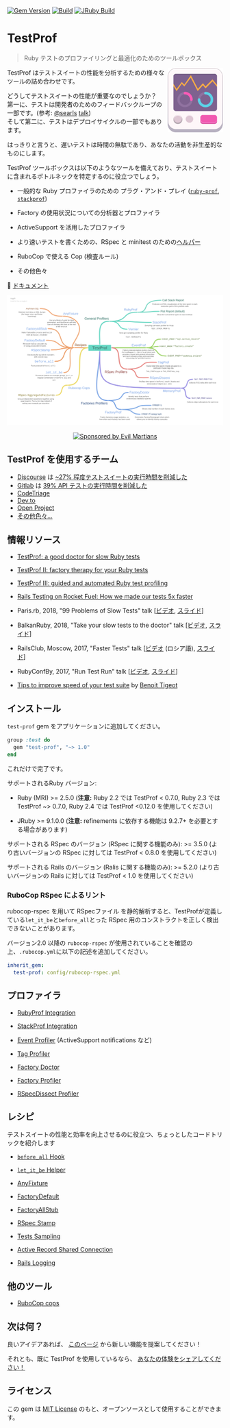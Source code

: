 [![Gem Version](https://badge.fury.io/rb/test-prof.svg)](https://rubygems.org/gems/test-prof) [![Build](https://github.com/test-prof/test-prof/workflows/Build/badge.svg)](https://github.com/test-prof/test-prof/actions)
[![JRuby Build](https://github.com/test-prof/test-prof/workflows/JRuby%20Build/badge.svg)](https://github.com/test-prof/test-prof/actions)

# TestProf

> Ruby テストのプロファイリングと最適化のためのツールボックス

<img align="right" height="150" width="129"
     title="TestProf logo" class="home-logo" src="./assets/images/logo.svg">

TestProf はテストスイートの性能を分析するための様々なツールの詰め合わせです。

どうしてテストスイートの性能が重要なのでしょうか？  
第一に、テストは開発者のためのフィードバックループの一部です。(参考: [@searls](https://github.com/searls) [talk](https://vimeo.com/145917204))  
そして第二に、テストはデプロイサイクルの一部でもあります。  

はっきりと言うと、遅いテストは時間の無駄であり、あなたの活動を非生産的なものにします。

TestProf ツールボックスは以下のようなツールを備えており、テストスイートに含まれるボトルネックを特定するのに役立つでしょう。

- 一般的な Ruby プロファイラのための プラグ・アンド・プレイ ([`ruby-prof`](https://github.com/ruby-prof/ruby-prof), [`stackprof`](https://github.com/tmm1/stackprof))

- Factory の使用状況についての分析器とプロファイラ

- ActiveSupport を活用したプロファイラ

- より速いテストを書くための、RSpec と minitest のための[ヘルパー](#recipes)

- RuboCop で使える Cop (検査ルール)

- その他色々

📑 [ドキュメント](https://test-prof.evilmartians.io)

<p align="center">
  <a href="http://bit.ly/test-prof-map-v1">
    <img src="./assets/images/coggle.png" alt="TestProf map" width="738">
  </a>
</p>

<p align="center">
  <a href="https://evilmartians.com/?utm_source=test-prof">
    <img src="https://evilmartians.com/badges/sponsored-by-evil-martians.svg"
         alt="Sponsored by Evil Martians" width="236" height="54">
  </a>
</p>

## TestProf を使用するチーム

- [Discourse](https://github.com/discourse/discourse) は [~27% 程度テストスイートの実行時間を削減した](https://twitter.com/samsaffron/status/1125602558024699904)
- [Gitlab](https://gitlab.com/gitlab-org/gitlab-ce) は [39% API テストの実行時間を削減した](https://gitlab.com/gitlab-org/gitlab-ce/merge_requests/14370)
- [CodeTriage](https://github.com/codetriage/codetriage)
- [Dev.to](https://github.com/thepracticaldev/dev.to)
- [Open Project](https://github.com/opf/openproject)
- [その他色々...](https://github.com/test-prof/test-prof/issues/73)

## 情報リソース

- [TestProf: a good doctor for slow Ruby tests](https://evilmartians.com/chronicles/testprof-a-good-doctor-for-slow-ruby-tests)

- [TestProf II: factory therapy for your Ruby tests](https://evilmartians.com/chronicles/testprof-2-factory-therapy-for-your-ruby-tests-rspec-minitest)

- [TestProf III: guided and automated Ruby test profiling](https://evilmartians.com/chronicles/test-prof-3-guided-and-automated-ruby-test-profiling)

- [Rails Testing on Rocket Fuel: How we made our tests 5x faster](https://www.zerogravity.co.uk/blog/ruby-on-rails-slow-tests)

- Paris.rb, 2018, "99 Problems of Slow Tests" talk [[ビデオ](https://www.youtube.com/watch?v=eDMZS_fkRtk), [スライド](https://speakerdeck.com/palkan/paris-dot-rb-2018-99-problems-of-slow-tests)]

- BalkanRuby, 2018, "Take your slow tests to the doctor" talk [[ビデオ](https://www.youtube.com/watch?v=rOcrme82vC8), [スライド](https://speakerdeck.com/palkan/balkanruby-2018-take-your-slow-tests-to-the-doctor)]

- RailsClub, Moscow, 2017, "Faster Tests" talk [[ビデオ](https://www.youtube.com/watch?v=8S7oHjEiVzs) (ロシア語), [スライド](https://speakerdeck.com/palkan/railsclub-moscow-2017-faster-tests)]

- RubyConfBy, 2017, "Run Test Run" talk [[ビデオ](https://www.youtube.com/watch?v=q52n4p0wkIs), [スライド](https://speakerdeck.com/palkan/rubyconfby-minsk-2017-run-test-run)]

- [Tips to improve speed of your test suite](https://medium.com/appaloosa-store-engineering/tips-to-improve-speed-of-your-test-suite-8418b485205c) by [Benoit Tigeot](https://github.com/benoittgt)

## インストール

`test-prof` gem をアプリケーションに追加してください。

```ruby
group :test do
  gem "test-prof", "~> 1.0"
end
```

これだけで完了です。

サポートされるRuby バージョン:

- Ruby (MRI) >= 2.5.0 (**注意:** Ruby 2.2 では TestProf < 0.7.0, Ruby 2.3 では TestProf ~> 0.7.0, Ruby 2.4 では TestProf <0.12.0 を使用してください)

- JRuby >= 9.1.0.0 (**注意:** refinements に依存する機能は 9.2.7+ を必要とする場合があります)

サポートされる RSpec のバージョン (RSpec に関する機能のみ): >= 3.5.0 (より古いバージョンの RSpec に対しては TestProf < 0.8.0 を使用してください)

サポートされる Rails のバージョン (Ralis に関する機能のみ): >= 5.2.0 (より古いバージョンの Rails に対しては TestProf < 1.0 を使用してください)

### RuboCop RSpec によるリント

rubocop-rspec を用いて RSpecファイル を静的解析すると、TestProfが定義している`let_it_be`と`before_all`とった RSpec 用のコンストラクトを正しく検出できないことがあります。

バージョン2.0 以降の `rubocop-rspec` が使用されていることを確認の上、`.rubocop.yml`に以下の記述を追加してください。

```yaml
inherit_gem:
  test-prof: config/rubocop-rspec.yml
```

## プロファイラ

- [RubyProf Integration](./profilers/ruby_prof.md)

- [StackProf Integration](./profilers/stack_prof.md)

- [Event Profiler](./profilers/event_prof.md) (ActiveSupport notifications など)

- [Tag Profiler](./profilers/tag_prof.md)

- [Factory Doctor](./profilers/factory_doctor.md)

- [Factory Profiler](./profilers/factory_prof.md)

- [RSpecDissect Profiler](./profilers/rspec_dissect.md)

## レシピ

テストスイートの性能と効率を向上させるのに役立つ、ちょっとしたコードトリックを紹介します

- [`before_all` Hook](./recipes/before_all.md)

- [`let_it_be` Helper](./recipes/let_it_be.md)

- [AnyFixture](./recipes/any_fixture.md)

- [FactoryDefault](./recipes/factory_default.md)

- [FactoryAllStub](./recipes/factory_all_stub.md)

- [RSpec Stamp](./recipes/rspec_stamp.md)

- [Tests Sampling](./recipes/tests_sampling.md)

- [Active Record Shared Connection](./recipes/active_record_shared_connection.md)

- [Rails Logging](./recipes/logging.md)

## 他のツール

- [RuboCop cops](./misc/rubocop.md)

## 次は何？

良いアイデアあれば、 [このページ](https://github.com/test-prof/test-prof/discussions) から新しい機能を提案してください！

それとも、既に TestProf を使用しているなら、 [あなたの体験をシェアしてください！](https://github.com/test-prof/test-prof/discussions/73)

## ライセンス

この gem は [MIT License](http://opensource.org/licenses/MIT) のもと、オープンソースとして使用することができます。
